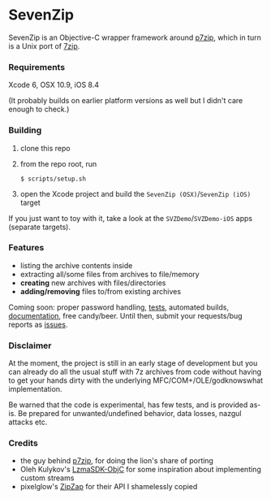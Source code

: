 # SevenZip

SevenZip is an Objective-C wrapper framework around [p7zip](http://p7zip.sourceforge.net/), which in turn is a Unix port of [7zip](http://www.7-zip.org/). 

### Requirements

Xcode 6, OSX 10.9, iOS 8.4

(It probably builds on earlier platform versions as well but I didn't care enough to check.)

### Building

1. clone this repo
2. from the repo root, run

    ```
    $ scripts/setup.sh
    ```
    
3. open the Xcode project and build the `SevenZip (OSX)`/`SevenZip (iOS)` target

If you just want to toy with it, take a look at the `SVZDemo`/`SVZDemo-iOS` apps (separate targets).

### Features

- listing the archive contents
inside
- extracting all/some files from archives to file/memory
- **creating** new archives with files/directories 
- **adding/removing** files to/from existing archives

Coming soon: proper password handling, [tests](https://github.com/lvsti/SevenZip/tree/master/SevenZipTests), automated builds, [documentation](https://github.com/lvsti/SevenZip/wiki), free candy/beer. Until then, submit your requests/bug reports as [issues](https://github.com/lvsti/SevenZip/issues).

### Disclaimer

At the moment, the project is still in an early stage of development but you can already do all the usual stuff with 7z archives from code without having to get your hands dirty with the underlying MFC/COM+/OLE/godknowswhat implementation.

Be warned that the code is experimental, has few tests, and is provided as-is. Be prepared for unwanted/undefined behavior, data losses, nazgul attacks etc.

### Credits

- the guy behind [p7zip](http://sourceforge.net/projects/p7zip/), for doing the lion's share of porting
- Oleh Kulykov's [LzmaSDK-ObjC](https://github.com/OlehKulykov/LzmaSDK-ObjC) for some inspiration about implementing custom streams
- pixelglow's [ZipZap](https://github.com/pixelglow/ZipZap) for their API I shamelessly copied
